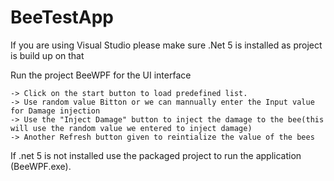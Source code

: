 # BeeTestApp

If you are using Visual Studio please make sure .Net 5 is installed as project is build up on that

Run the project BeeWPF for the UI interface 


    -> Click on the start button to load predefined list.
    -> Use random value Bitton or we can mannually enter the Input value for Damage injection 
    -> Use the "Inject Damage" button to inject the damage to the bee(this will use the random value we entered to inject damage)    
    -> Another Refresh button given to reintialize the value of the bees
 
 
If .net 5 is not installed use the packaged project to run the application (BeeWPF.exe).
